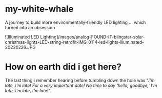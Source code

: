 # my-white-whale
A journey to build more environmentally-friendly LED lighting ... which turned into an obsession

![Illuminated LED Lighting]/images/analog-FOUND-IT-blingstar-solar-christmas-lights-LED-string-retrofit-IMG_0114-led-lights-illuminated-20220226.JPG

# How on earth did i get here?
The last thing i remember hearing before tumbling down the hole was "_I'm late, I'm late! For a very important date! No time to say 'hello, goodbye,' I'm late, I'm late, I'm late!_".


